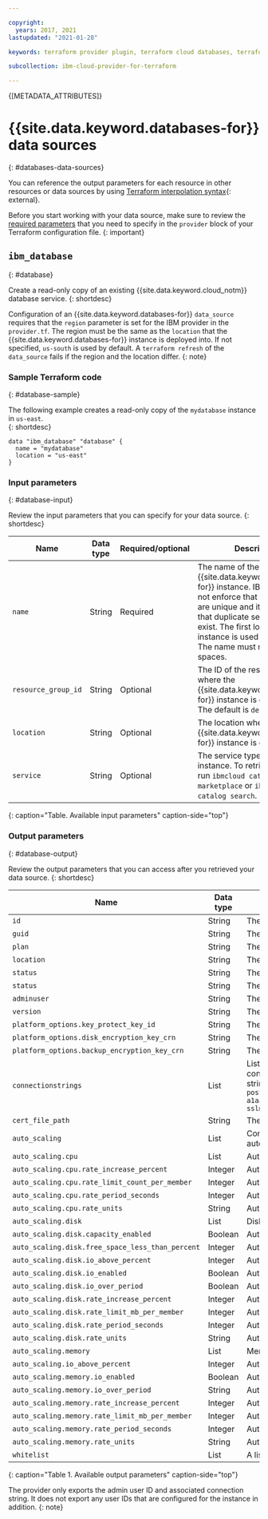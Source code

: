 ```yaml
---

copyright:
  years: 2017, 2021
lastupdated: "2021-01-28"

keywords: terraform provider plugin, terraform cloud databases, terraform databases, terraform postgres, terraform mysql, terraform compose

subcollection: ibm-cloud-provider-for-terraform

---
```


{[METADATA_ATTRIBUTES]}


# {{site.data.keyword.databases-for}} data sources 
{: #databases-data-sources}

You can reference the output parameters for each resource in other resources or data sources by using [Terraform interpolation syntax](https://www.terraform.io/docs/configuration-0-11/interpolation.html){: external}. 

Before you start working with your data source, make sure to review the [required parameters](/docs/ibm-cloud-provider-for-terraform?topic=ibm-cloud-provider-for-terraform-provider-reference#required-parameters) that you need to specify in the `provider` block of your Terraform configuration file. 
{: important}

## `ibm_database`
{: #database}

Create a read-only copy of an existing {{site.data.keyword.cloud_notm}} database service. 
{: shortdesc}

Configuration of an {{site.data.keyword.databases-for}} `data_source` requires that the `region` parameter is set for the IBM provider in the `provider.tf`. The region must be the same as the `location` that the {{site.data.keyword.databases-for}} instance is deployed into. If not specified, `us-south` is used by default. A `terraform refresh` of the `data_source` fails if the region and the location differ.
{: note}

### Sample Terraform code
{: #database-sample}

The following example creates a read-only copy of the `mydatabase` instance in `us-east`.  
{: shortdesc}

```
data "ibm_database" "database" {
  name = "mydatabase"
  location = "us-east"
}
```

### Input parameters
{: #database-input}

Review the input parameters that you can specify for your data source. 
{: shortdesc}

|Name|Data type|Required/optional|Description|
|----|-----------|------|--------|
|`name`|String|Required|The name of the {{site.data.keyword.databases-for}} instance. IBM Cloud does not enforce that service names are unique and it is possible that duplicate service names exist. The first located service instance is used by Terraform. The name must not include spaces.|
| `resource_group_id`| String | Optional | The ID of the resource group where the {{site.data.keyword.databases-for}} instance is deployed into. The default is `default`. |
|`location` | String | Optional | The location where the {{site.data.keyword.databases-for}} instance is deployed into. |
|`service` | String | Optional| The service type of the instance. To retrieve this value, run `ibmcloud catalog service-marketplace` or `ibmcloud catalog search`.  |
{: caption="Table. Available input parameters" caption-side="top"}


### Output parameters
{: #database-output}

Review the output parameters that you can access after you retrieved your data source. 
{: shortdesc}

|Name|Data type|Description|
|----|-----------|----------|
|`id`|String|The CRN of the {{site.data.keyword.databases-for}} instance.  |
|`guid`|String|The unique identifier of the {{site.data.keyword.databases-for}} instance.|
|`plan`|String| The service plan of the {{site.data.keyword.databases-for}} instance.|
|`location`|String| The location where the {{site.data.keyword.databases-for}} instance is deployed into. |
|`status`|String| The status of the {{site.data.keyword.databases-for}} instance. |
|`status`|String| The status of resource instance.|
|`adminuser`|String| The user ID of the default administration user for the database, such as `admin` or `root`. |
|`version`|String|The database version.|
|`platform_options.key_protect_key_id`| String | The CRN of key protect key. |
|`platform_options.disk_encryption_key_crn`| String | The CRN of disk encryption key. |
|`platform_options.backup_encryption_key_crn`| String | The CRN of backup encryption key. |
|`connectionstrings` |List| List of connection strings by userid for the database. For information about how to use connection strings, see the [documentation](/docs/databases-for-postgresql?topic=databases-for-postgresql-connection-strings). The results are returned in pairs of the userid and string: `connectionstrings.1.name = admin connectionstrings.1.string = postgres://admin:$PASSWORD@12345aa1-1111-1111-a1aa-a1aaa11aa1a1.a1a1a111a1a11a1a111a111a1a111a111.databases.appdomain.cloud:32554/ibmclouddb?sslmode=verify-full`|
|`cert_file_path`|String| The absolute path to certificate PEM file.|
|`auto_scaling`|List|Configure rules to allow your database to automatically increase its resources. Single block of autoscaling is allowed at once.|
|`auto_scaling.cpu`|List|Autoscaling CPU.|
|`auto_scaling.cpu.rate_increase_percent`|Integer|Auto scaling rate in increase percent.|
|`auto_scaling.cpu.rate_limit_count_per_member`|Integer|Auto scaling rate limit in count per number.|
|`auto_scaling.cpu.rate_period_seconds`|Integer|Auto scaling rate in period seconds.|
|`auto_scaling.cpu.rate_units`|String|Auto scaling rate in units.|
|`auto_scaling.disk`|List|Disk auto scaling.|
|`auto_scaling.disk.capacity_enabled`|Boolean|Auto scaling scalar enables or disables the scalar capacity.|
|`auto_scaling.disk.free_space_less_than_percent`|Integer|Auto scaling scalar capacity free space less than percent.|
|`auto_scaling.disk.io_above_percent`|Integer|Auto scaling scalar I/O utilization above percent.|
|`auto_scaling.disk.io_enabled`|Boolean|Auto scaling scalar I/O utilization enabled.|
|`auto_scaling.disk.io_over_period`|Boolean|Auto scaling scalar I/O utilization over period.|
|`auto_scaling.disk.rate_increase_percent`|Integer|Auto scaling rate increase percent.|
|`auto_scaling.disk.rate_limit_mb_per_member`|Integer|Auto scaling rate limit in megabytes per member.|
|`auto_scaling.disk.rate_period_seconds`|Integer|Auto scaling rate period in seconds.|
|`auto_scaling.disk.rate_units`|String|Auto scaling rate in units.|
|`auto_scaling.memory`|List|Memory Auto Scaling.|
|`auto_scaling.io_above_percent`|Integer|Auto scaling scalar I/O utilization above percent.|
|`auto_scaling.memory.io_enabled`|Boolean|Auto scaling scalar I/O utilization enabled.|
|`auto_scaling.memory.io_over_period`|String|Auto scaling scalar I/O utilization over period.|
|`auto_scaling.memory.rate_increase_percent`|Integer|Auto scaling rate in increase percent.|
|`auto_scaling.memory.rate_limit_mb_per_member`|Integer|Auto scaling rate limit in megabytes per member.|
|`auto_scaling.memory.rate_period_seconds`|Integer|Auto scaling rate period in seconds.|
|`auto_scaling.memory.rate_units`|String|Auto scaling rate in units.|
|`whitelist`|List| A list of allowed IP addresses or ranges.|
{: caption="Table 1. Available output parameters" caption-side="top"}

The provider only exports the admin user ID and associated connection string. It does not export any user IDs that are configured for the instance in addition. 
{: note}
